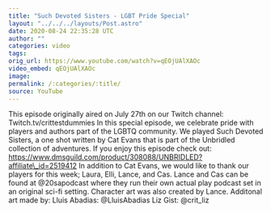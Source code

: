 ```yaml
---
title: "Such Devoted Sisters - LGBT Pride Special"
layout: "../../../layouts/Post.astro"
date: 2020-08-24 22:35:28 UTC
author: ""
categories: video
tags: 
orig_url: https://www.youtube.com/watch?v=qEOjUAlXAOc
video_embed: qEOjUAlXAOc
image:
permalink: /:categories/:title/
source: YouTube
---
```

This episode originally aired on July 27th on our Twitch channel: Twitch.tv/crittestdummies In this special episode, we celebrate pride with players and authors part of the LGBTQ community. We played Such Devoted Sisters, a one shot written by Cat Evans that is part of the Unbridled collection of adventures. If you enjoy this episode check out: https://www.dmsguild.com/product/308088/UNBRIDLED?affiliate\_id=2519412 In addition to Cat Evans, we would like to thank our players for this week; Laura, Elli, Lance, and Cas. Lance and Cas can be found at @20sapodcast where they run their own actual play podcast set in an original sci-fi setting. Character art was also created by Lance. Additonal art made by: Lluis Abadias: @LluisAbadias Liz Gist: @crit\_liz
